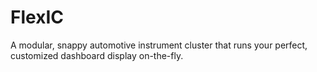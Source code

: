 # FlexIC
A modular, snappy automotive instrument cluster that runs your perfect, customized dashboard display on-the-fly.
